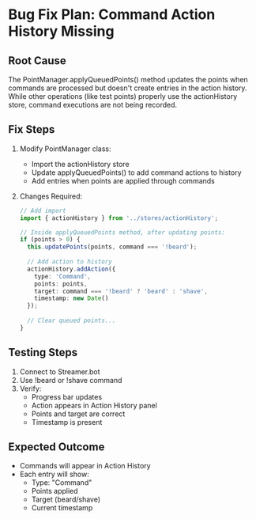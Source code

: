 # Bug Fix Plan: Command Action History Missing

## Root Cause
The PointManager.applyQueuedPoints() method updates the points when commands are processed but doesn't create entries in the action history. While other operations (like test points) properly use the actionHistory store, command executions are not being recorded.

## Fix Steps

1. Modify PointManager class:
   - Import the actionHistory store
   - Update applyQueuedPoints() to add command actions to history
   - Add entries when points are applied through commands

2. Changes Required:
   ```typescript
   // Add import
   import { actionHistory } from '../stores/actionHistory';
   
   // Inside applyQueuedPoints method, after updating points:
   if (points > 0) {
     this.updatePoints(points, command === '!beard');
     
     // Add action to history
     actionHistory.addAction({
       type: 'Command',
       points: points,
       target: command === '!beard' ? 'beard' : 'shave',
       timestamp: new Date()
     });
     
     // Clear queued points...
   }
   ```

## Testing Steps
1. Connect to Streamer.bot
2. Use !beard or !shave command
3. Verify:
   - Progress bar updates
   - Action appears in Action History panel
   - Points and target are correct
   - Timestamp is present

## Expected Outcome
- Commands will appear in Action History
- Each entry will show:
  - Type: "Command"
  - Points applied
  - Target (beard/shave)
  - Current timestamp